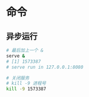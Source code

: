 # 命令

## 异步运行

```bash
# 最后加上一个 &
serve &
# [1] 1573387
# serve run in 127.0.0.1:8080

# 关闭服务
# kill -9 进程号
kill -9 1573387
```

